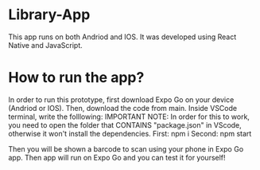 # Library-App
This app runs on both Andriod and IOS. It was developed using React Native and JavaScript.

# How to run the app?
In order to run this prototype, first download Expo Go on your device (Andriod or IOS). Then, download the code from main. Inside VSCode terminal, write the folllowing: 
IMPORTANT NOTE: In order for this to work, you need to open the folder that CONTAINS "package.json" in VScode, otherwise it won't install the dependencies. 
First: npm i
Second: npm start

Then you will be shown a barcode to scan using your phone in Expo Go app. 
Then app will run on Expo Go and you can test it for yourself!






